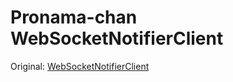 ﻿Pronama-chan WebSocketNotifierClient
=======================

Original: [WebSocketNotifierClient](https://github.com/tnakamura/WebSocketNotifierClient)

